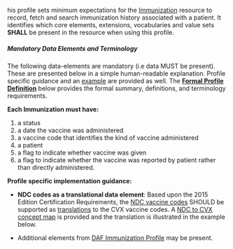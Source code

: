 his profile sets minimum expectations for the [Immunization] resource to record, fetch and search immunization history associated with a patient. It identifies which core elements, extensions, vocabularies and value sets **SHALL** be present in the resource when using this profile.


##### Mandatory Data Elements and Terminology


The following data-elements are mandatory (i.e data MUST be present). These are presented below in a simple human-readable explanation.  Profile specific guidance and an [example](#example) are provided as well.  The [**Formal Profile Definition**](#profile) below provides the  formal summary, definitions, and  terminology requirements.  

**Each Immunization must have:**

1.  a status
1.  a date the vaccine was administered
1.  a vaccine code that identifies the kind of vaccine administered
1.  a patient
1.  a flag to indicate whether vaccine was given
1.  a flag to indicate whether the vaccine was reported by patient rather than directly administered.


**Profile specific implementation guidance:**

* **NDC codes as a translational data element**: 
Based upon the 2015 Edition Certification Requirements, the [NDC vaccine codes] SHOULD be supported as   [translations] to the CVX vaccine codes. A [NDC to CVX concept map] is provided and the translation is illustrated in the example below.

* Additional elements from [DAF Immunization Profile](daf-Immunization.html) may be present.

  [CVX code set]: http://hl7.org/fhir/us/daf/valueset-daf-cvx.html
  [DAF Immunization Profile]: http://hl7.org/fhir/us/daf/daf-immunization.html
  [NDC vaccine codes]: NDC_vaccine_codes "wikilink"
  [translations]: Implementation_Guide#Definitions "wikilink"
  [NDC to CVX concept map]: NDC_to_CVX_concept_map "wikilink"

[Immunization]:  http://hl7-fhir.github.io/goal.html
